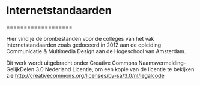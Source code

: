 # Internetstandaarden
===================

Hier vind je de bronbestanden voor de colleges van het vak Internetstandaarden zoals gedoceerd in 2012 aan de opleiding Communicatie & Multimedia Design aan de Hogeschool van Amsterdam.

Dit werk wordt uitgebracht onder Creative Commons Naamsvermelding-GelijkDelen 3.0 Nederland Licentie, om een kopie van de licentie te bekijken zie http://creativecommons.org/licenses/by-sa/3.0/nl/legalcode